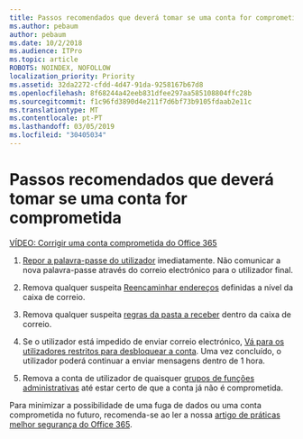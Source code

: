 ```yaml
---
title: Passos recomendados que deverá tomar se uma conta for comprometida
ms.author: pebaum
author: pebaum
ms.date: 10/2/2018
ms.audience: ITPro
ms.topic: article
ROBOTS: NOINDEX, NOFOLLOW
localization_priority: Priority
ms.assetid: 32da2272-cfdd-4d47-91da-9258167b67d8
ms.openlocfilehash: 8f68244a42eeb831dfee297aa585108804ffc28b
ms.sourcegitcommit: f1c96fd3890d4e211f7d6bf73b9105fdaab2e11c
ms.translationtype: MT
ms.contentlocale: pt-PT
ms.lasthandoff: 03/05/2019
ms.locfileid: "30405034"
---
```

# <a name="recommended-steps-to-take-if-an-account-is-compromised"></a>Passos recomendados que deverá tomar se uma conta for comprometida

[VÍDEO: Corrigir uma conta comprometida do Office 365](https://www.microsoft.com/videoplayer/embed/RE2jvOb?pid=ocpVideo0-innerdiv-oneplayer&amp;postJsllMsg=true&amp;maskLevel=20&amp;autoplay=true)
  
1. [Repor a palavra-passe do utilizador](https://support.office.com/article/7a5d073b-7fae-4aa5-8f96-9ecd041aba9c) imediatamente. Não comunicar a nova palavra-passe através do correio electrónico para o utilizador final. 
    
2. Remova qualquer suspeita [Reencaminhar endereços](https://support.office.com/article/ab5eb117-0f22-4fa7-a662-3a6bdb0add74) definidas a nível da caixa de correio. 
    
3. Remova qualquer suspeita [regras da pasta a receber](https://support.office.com/article/1433E3A0-7FB0-4999-B536-50E05CB67FED) dentro da caixa de correio. 
    
4. Se o utilizador está impedido de enviar correio electrónico, [Vá para os utilizadores restritos para desbloquear a conta](https://protection.office.com/?hash=/restrictedusers). Uma vez concluído, o utilizador poderá continuar a enviar mensagens dentro de 1 hora.
    
5. Remova a conta de utilizador de quaisquer [grupos de funções administrativas](https://support.office.com/article/eac4d046-1afd-4f1a-85fc-8219c79e1504) até estar certo de que a conta já não é comprometida. 
    
Para minimizar a possibilidade de uma fuga de dados ou uma conta comprometida no futuro, recomenda-se ao ler a nossa [artigo de práticas melhor segurança do Office 365](https://support.office.com/article/9295e396-e53d-49b9-ae9b-0b5828cdedc3).
  

